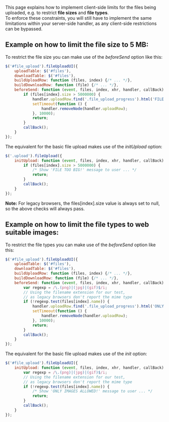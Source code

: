 This page explains how to implement client-side limits for the files being uploaded, e.g. to restrict **file sizes** and **file types**.  
To enforce these constraints, you will still have to implement the same limitations within your server-side handler, as any client-side restrictions can be bypassed.

## Example on how to limit the file size to 5 MB:
To restrict the file size you can make use of the *beforeSend* option like this:
```js
$('#file_upload').fileUploadUI({
    uploadTable: $('#files'),
    downloadTable: $('#files'),
    buildUploadRow: function (files, index) {/* ... */},
    buildDownloadRow: function (file) {/* ... */},
    beforeSend: function (event, files, index, xhr, handler, callBack) {
        if (files[index].size > 5000000) {
            handler.uploadRow.find('.file_upload_progress').html('FILE TOO BIG!');
            setTimeout(function () {
                handler.removeNode(handler.uploadRow);
            }, 10000);
            return;
        }
        callBack();
    }
});
```

The equivalent for the basic file upload makes use of the *initUpload* option:
```js
$('.upload').fileUpload({
    initUpload: function (event, files, index, xhr, handler, callBack) {
        if (files[index].size > 5000000) {
            /* Show 'FILE TOO BIG!' message to user ... */
            return;
        }
        callBack();
    }
});
```

**Note:** For legacy browsers, the files[index].size value is always set to null, so the above checks will always pass.

## Example on how to limit the file types to web suitable images:
To restrict the file types you can make use of the *beforeSend* option like this:
```js
$('#file_upload').fileUploadUI({
    uploadTable: $('#files'),
    downloadTable: $('#files'),
    buildUploadRow: function (files, index) {/* ... */},
    buildDownloadRow: function (file) {/* ... */},
    beforeSend: function (event, files, index, xhr, handler, callBack) {
        var regexp = /\.(png)|(jpg)|(gif)$/i;
        // Using the filename extension for our test,
        // as legacy browsers don't report the mime type
        if (!regexp.test(files[index].name)) {
            handler.uploadRow.find('.file_upload_progress').html('ONLY IMAGES ALLOWED!');
            setTimeout(function () {
                handler.removeNode(handler.uploadRow);
            }, 10000);
            return;
        }
        callBack();
    }
});
```

The equivalent for the basic file upload makes use of the *init* option:
```js
$('#file_upload').fileUploadUI({
    initUpload: function (event, files, index, xhr, handler, callBack) {
        var regexp = /\.(png)|(jpg)|(gif)$/i;
        // Using the filename extension for our test,
        // as legacy browsers don't report the mime type
        if (!regexp.test(files[index].name)) {
            /* Show 'ONLY IMAGES ALLOWED!' message to user ... */
            return;
        }
        callBack();
    }
});
```